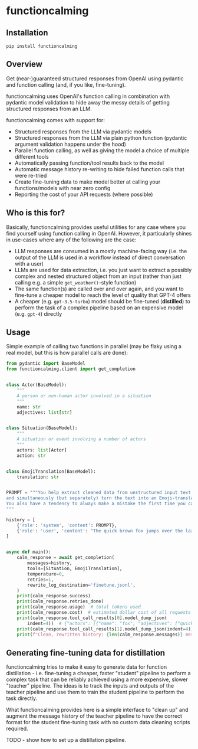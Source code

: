 # functioncalming
## Installation
`pip install functioncalming`

## Overview
Get (near-)guaranteed structured responses from OpenAI using pydantic and function calling (and, if you like, fine-tuning).

functioncalming uses OpenAI's function calling in combination with pydantic model validation to hide away the messy details of getting structured responses from an LLM.

functioncalming comes with support for:
- Structured responses from the LLM via pydantic models
- Structured responses from the LLM via plain python function (pydantic argument validation happens under the hood)
- Parallel function calling, as well as giving the model a choice of multiple different tools
- Automatically passing function/tool results back to the model
- Automatic message history re-writing to hide failed function calls that were re-tried
- Create fine-tuning data to make model better at calling your functions/models with near zero config
- Reporting the cost of your API requests (where possible)

## Who is this for?
Basically, functioncalming provides useful utilities for any case where you find yourself using function calling in OpenAI. 
However, it particularly shines in use-cases where any of the following are the case:
- LLM responses are consumed in a mostly machine-facing way (i.e. the output of the LLM is used in a workflow instead of direct conversation with a user)
- LLMs are used for data extraction, i.e. you just want to extract a possibly complex and nested structured object from an input (rather than just calling e.g. a simple `get_weather()`-style function)
- The same function(s) are called over and over again, and you want to fine-tune a cheaper model to reach the level of quality that GPT-4 offers
- A cheaper (e.g. `gpt-3.5-turbo`) model should be fine-tuned (**distilled**) to perform the task of a complex pipeline based on an expensive model (e.g. `gpt-4`) directly

## Usage
Simple example of calling two functions in parallel (may be flaky using a real model, but this is how parallel calls are done):

```python
from pydantic import BaseModel
from functioncalming.client import get_completion


class Actor(BaseModel):
    """
    A person or non-human actor involved in a situation
    """
    name: str
    adjectives: list[str]


class Situation(BaseModel):
    """
    A situation or event involving a number of actors
    """
    actors: list[Actor]
    action: str


class EmojiTranslation(BaseModel):
    translation: str


PROMPT = """You help extract cleaned data from unstructured input text 
and simultaneously (but separately) turn the text into an Emoji-translation.
You also have a tendency to always make a mistake the first time you call a function, but then do it correctly.
"""

history = [
    {'role': 'system', 'content': PROMPT},
    {'role': 'user', 'content': "The quick brown fox jumps over the lazy dog"}
]


async def main():
    calm_response = await get_completion(
        messages=history,
        tools=[Situation, EmojiTranslation],
        temperature=0,
        retries=1,
        rewrite_log_destination='finetune.jsonl', 
    )
    print(calm_response.success)
    print(calm_response.retries_done)
    print(calm_response.usage)  # total tokens used 
    print(calm_response.cost)  # estimated dollar cost of all requests that were done
    print(calm_response.tool_call_results[0].model_dump_json(
        indent=4))  # {"actors": [{"name": "fox", "adjectives": ["quick", "brown"]}, {"name": "dog", "adjectives": ["lazy"]}], "action": "jumping over"}
    print(calm_response.tool_call_results[1].model_dump_json(indent=4))  # {"translation": "🦊↗️🐶"}
    print(f"Clean, rewritten history: {len(calm_response.messages)} messages. Real history: {len(calm_response.messages_raw)} messages.")
```
## Generating fine-tuning data for distillation
functioncalming tries to make it easy to generate data for function distillation - i.e. fine-tuning a cheaper, faster "student" pipeline
to perform a complex task that can be reliably achieved using a more expensive, slower "teacher" pipeline. The ideas is to track the inputs 
and outputs of the teacher pipeline and use them to train the student pipeline to perform the task directly.

What functioncalming provides here is a simple interface to "clean up" and augment the message history of the teacher pipeline to 
have the correct format for the student fine-tuning task with no custom data cleaning scripts required.

TODO - show how to set up a distillation pipeline.
